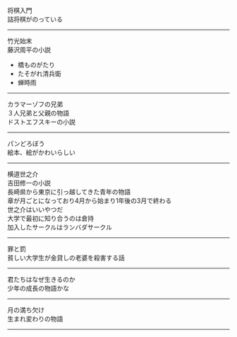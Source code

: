 将棋入門  
詰将棋がのっている

---
竹光始末  
藤沢周平の小説
- 橋ものがたり
- たそがれ清兵衛
- 蝉時雨
  
---
カラマーゾフの兄弟  
３人兄弟と父親の物語  
ドストエフスキーの小説

---
パンどろぼう  
絵本、絵がかわいらしい

---
横道世之介  
吉田修一の小説  
長崎県から東京に引っ越してきた青年の物語  
章が月ごとになっており4月から始まり1年後の3月で終わる  
世之介はいいやつだ  
大学で最初に知り合うのは倉持  
加入したサークルはランバダサークル

---
罪と罰  
貧しい大学生が金貸しの老婆を殺害する話

---
君たちはなぜ生きるのか  
少年の成長の物語かな

---
月の満ち欠け  
生まれ変わりの物語

---


